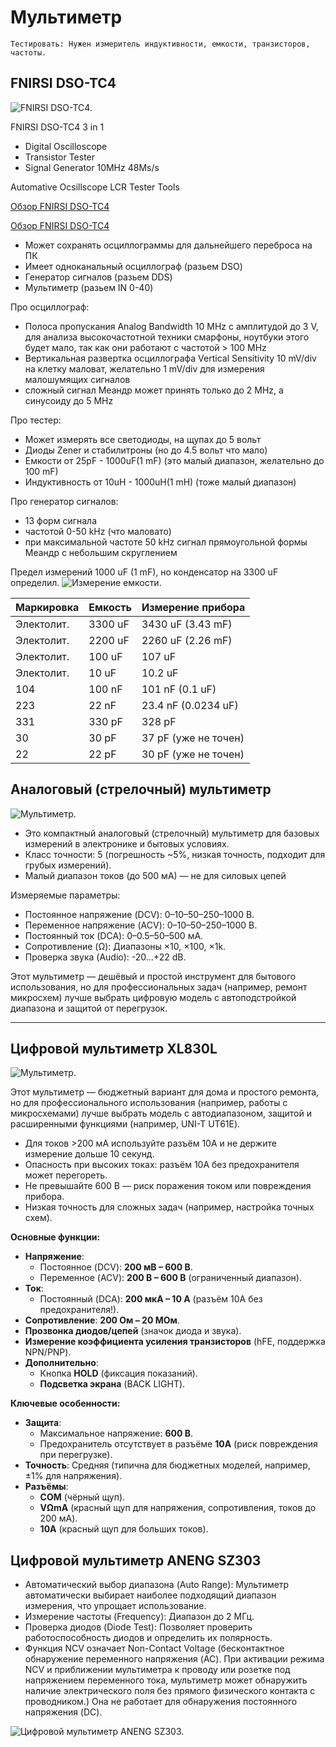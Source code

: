 # Мультиметр

```admonish warning
Тестировать: Нужен измеритель индуктивности, емкости, транзисторов, частоты.
```

## FNIRSI DSO-TC4

![FNIRSI DSO-TC4.](img/16.png "FNIRSI DSO-TC4.")

FNIRSI DSO-TC4 3 in 1 
- Digital Oscilloscope 
- Transistor Tester 
- Signal Generator 10MHz 48Ms/s 

Automative Ocsillscope LCR Tester Tools

[Обзор FNIRSI DSO-TC4](https://www.youtube.com/watch?v=FUBPwYwAhRA)

[Обзор FNIRSI DSO-TC4](https://www.youtube.com/watch?v=52RISxEyf4M)

- Может сохранять осциллограммы для дальнейшего переброса на ПК
- Имеет одноканальный осциллограф (разьем DSO)
- Генератор сигналов (разьем DDS)
- Мультиметр (разьем IN 0-40)

Про осциллограф:
- Полоса пропускания Analog Bandwidth 10 MHz с амплитудой до 3 V, для анализа высокочастотной техники смарфоны, ноутбуки этого будет мало, так как они работают с частотой > 100 MHz
- Вертикальная развертка осциллографа Vertical Sensitivity 10 mV/div на клетку маловат, желательно 1 mV/div для измерения малошумящих сигналов
- сложный сигнал Меандр может принять только до 2 MHz, а синусоиду до 5 MHz


Про тестер:
- Может измерять все светодиоды, на щупах до 5 вольт
- Диоды Zener и стабилитроны (но до 4.5 вольт что мало)
- Емкости от 25pF - 1000uF(1 mF)  (это малый диапазон, желательно до 100 mF)
- Индуктивность от 10uH - 1000uH(1 mH) (тоже малый диапазон)

Про генератор сигналов:
- 13 форм сигнала 
- частотой 0-50 kHz (что маловато)
- при максимальной частоте 50 kHz сигнал прямоугольной формы Меандр с небольшим скруглением

Предел измерений 1000 uF (1 mF), но конденсатор на 3300 uF определил.
![Измерение емкости.](img/21.png "Измерение емкости.")

| Маркировка |  Емкость  | Измерение прибора    |
|------------|-----------|----------------------|
| Электолит. | 3300 uF   |  3430 uF (3.43 mF)   | 
| Электолит. | 2200 uF   |  2260 uF (2.26 mF)   | 
| Электолит. | 100 uF    |  107 uF              | 
| Электолит. | 10 uF     |  10.2 uF             | 
| 104        | 100 nF    |  101 nF  (0.1 uF)    | 
| 223        | 22 nF     |  23.4 nF (0.0234 uF) | 
| 331        | 330 pF    |  328 pF              | 
| 30         | 30 pF     |  37 pF (уже не точен)| 
| 22         | 22 pF     |  30 pF (уже не точен)| 

## Aналоговый (стрелочный) мультиметр

![Мультиметр.](img/8.png "Мультиметр.")

- Это компактный аналоговый (стрелочный) мультиметр для базовых измерений в электронике и бытовых условиях. 
- Класс точности: 5 (погрешность ~5%, низкая точность, подходит для грубых измерений).
- Малый диапазон токов (до 500 мА) — не для силовых цепей


Измеряемые параметры:
- Постоянное напряжение (DCV): 0–10–50–250–1000 В.
- Переменное напряжение (ACV): 0–10–50–250–1000 В.
- Постоянный ток (DCA): 0–0.5–50–500 мА.
- Сопротивление (Ω): Диапазоны ×10, ×100, ×1k.
- Проверка звука (Audio): -20...+22 dB.

Этот мультиметр — дешёвый и простой инструмент для бытового использования, но для профессиональных задач (например, ремонт микросхем) лучше выбрать цифровую модель с автоподстройкой диапазона и защитой от перегрузок.

---

## Цифровой мультиметр XL830L

![Мультиметр.](img/9.png "Мультиметр.")

Этот мультиметр — бюджетный вариант для дома и простого ремонта, но для профессионального использования (например, работы с микросхемами) лучше выбрать модель с автодиапазоном, защитой и расширенными функциями (например, UNI-T UT61E).

- Для токов >200 мА используйте разъём 10A и не держите измерение дольше 10 секунд.
- Опасность при высоких токах: разъём 10A без предохранителя может перегореть.
- Не превышайте 600 В — риск поражения током или повреждения прибора.
- Низкая точность для сложных задач (например, настройка точных схем).

**Основные функции:**
- **Напряжение**:  
  - Постоянное (DCV): **200 мВ – 600 В**.  
  - Переменное (ACV): **200 В – 600 В** (ограниченный диапазон).  
- **Ток**:  
  - Постоянный (DCA): **200 мкА – 10 А** (разъём 10A без предохранителя!).  
- **Сопротивление**: **200 Ом – 20 МОм**.  
- **Прозвонка диодов/цепей** (значок диода и звука).  
- **Измерение коэффициента усиления транзисторов** (hFE, поддержка NPN/PNP).  
- **Дополнительно**:  
  - Кнопка **HOLD** (фиксация показаний).  
  - **Подсветка экрана** (BACK LIGHT).  
 
**Ключевые особенности:**
- **Защита**:  
  - Максимальное напряжение: **600 В**.  
  - Предохранитель отсутствует в разъёме **10A** (риск повреждения при перегрузке).  
- **Точность**: Средняя (типична для бюджетных моделей, например, ±1% для напряжения).  
- **Разъёмы**:  
  - **COM** (чёрный щуп).  
  - **VΩmA** (красный щуп для напряжения, сопротивления, токов до 200 мА).  
  - **10A** (красный щуп для больших токов).  

## Цифровой мультиметр ANENG SZ303  

- Автоматический выбор диапазона (Auto Range): Мультиметр автоматически выбирает наиболее подходящий диапазон измерения, что упрощает использование.
- Измерение частоты (Frequency): Диапазон до 2 МГц.
- Проверка диодов (Diode Test): Позволяет проверить работоспособность диодов и определить их полярность.
- Функция NCV означает Non-Contact Voltage (бесконтактное обнаружение переменного напряжения (AC). При активации режима NCV и приближении мультиметра к проводу или розетке под напряжением переменного тока, мультиметр может обнаружить наличие электрического поля без прямого физического контакта с проводником.) Она не работает для обнаружения постоянного напряжения (DC).

![Цифровой мультиметр ANENG SZ303.](img/19.png "Цифровой мультиметр ANENG SZ303.")
